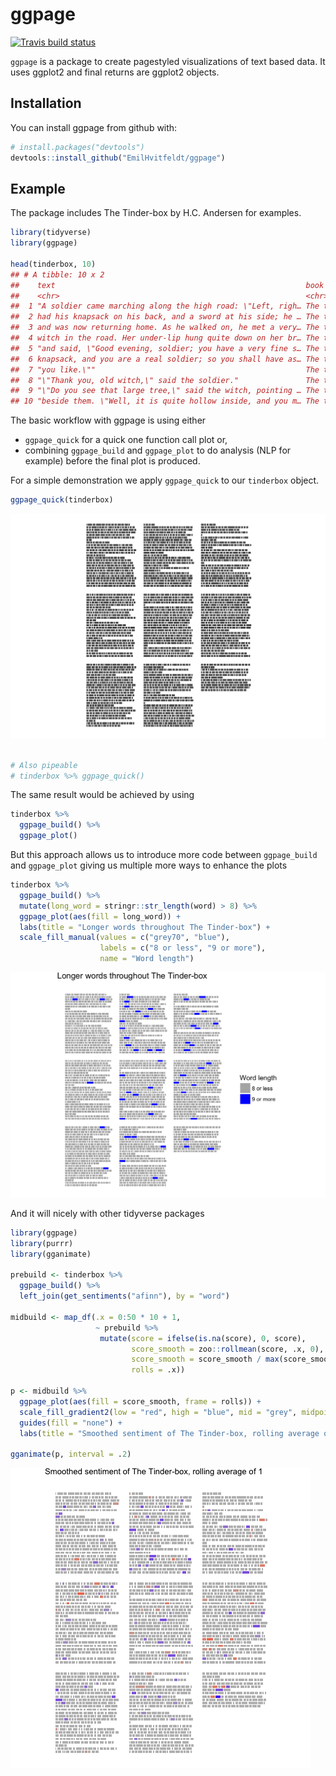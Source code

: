 
ggpage
======

[![Travis build status](https://travis-ci.org/EmilHvitfeldt/ggpage.svg?branch=master)](https://travis-ci.org/EmilHvitfeldt/ggpage)

`ggpage` is a package to create pagestyled visualizations of text based data. It uses ggplot2 and final returns are ggplot2 objects.

Installation
------------

You can install ggpage from github with:

``` r
# install.packages("devtools")
devtools::install_github("EmilHvitfeldt/ggpage")
```

Example
-------

The package includes The Tinder-box by H.C. Andersen for examples.

``` r
library(tidyverse)
library(ggpage)

head(tinderbox, 10)
## # A tibble: 10 x 2
##    text                                                        book       
##    <chr>                                                       <chr>      
##  1 "A soldier came marching along the high road: \"Left, righ… The tinder…
##  2 had his knapsack on his back, and a sword at his side; he … The tinder…
##  3 and was now returning home. As he walked on, he met a very… The tinder…
##  4 witch in the road. Her under-lip hung quite down on her br… The tinder…
##  5 "and said, \"Good evening, soldier; you have a very fine s… The tinder…
##  6 knapsack, and you are a real soldier; so you shall have as… The tinder…
##  7 "you like.\""                                               The tinder…
##  8 "\"Thank you, old witch,\" said the soldier."               The tinder…
##  9 "\"Do you see that large tree,\" said the witch, pointing … The tinder…
## 10 "beside them. \"Well, it is quite hollow inside, and you m… The tinder…
```

The basic workflow with ggpage is using either

-   `ggpage_quick` for a quick one function call plot or,
-   combining `ggpage_build` and `ggpage_plot` to do analysis (NLP for example) before the final plot is produced.

For a simple demonstration we apply `ggpage_quick` to our `tinderbox` object.

``` r
ggpage_quick(tinderbox)
```

<img src="man/figures/README-unnamed-chunk-3-1.png" width="672" />

``` r

# Also pipeable
# tinderbox %>% ggpage_quick()
```

The same result would be achieved by using

``` r
tinderbox %>% 
  ggpage_build() %>% 
  ggpage_plot()
```

But this approach allows us to introduce more code between `ggpage_build` and `ggpage_plot` giving us multiple more ways to enhance the plots

``` r
tinderbox %>%
  ggpage_build() %>%
  mutate(long_word = stringr::str_length(word) > 8) %>%
  ggpage_plot(aes(fill = long_word)) +
  labs(title = "Longer words throughout The Tinder-box") +
  scale_fill_manual(values = c("grey70", "blue"),
                    labels = c("8 or less", "9 or more"),
                    name = "Word length")
```

<img src="man/figures/README-unnamed-chunk-5-1.png" width="672" />

And it will nicely with other tidyverse packages

``` r
library(ggpage)
library(purrr)
library(gganimate)

prebuild <- tinderbox %>%
  ggpage_build() %>%
  left_join(get_sentiments("afinn"), by = "word") 

midbuild <- map_df(.x = 0:50 * 10 + 1,
                   ~ prebuild %>% 
                    mutate(score = ifelse(is.na(score), 0, score), 
                           score_smooth = zoo::rollmean(score, .x, 0),
                           score_smooth = score_smooth / max(score_smooth),
                           rolls = .x))

p <- midbuild %>%
  ggpage_plot(aes(fill = score_smooth, frame = rolls)) +
  scale_fill_gradient2(low = "red", high = "blue", mid = "grey", midpoint = 0) +
  guides(fill = "none") +
  labs(title = "Smoothed sentiment of The Tinder-box, rolling average of")

gganimate(p, interval = .2)
```

![](man/figures/README-gif.gif)
